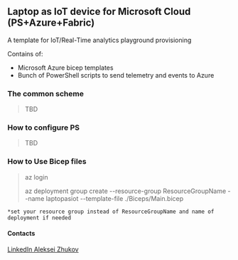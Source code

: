## Laptop as IoT device for Microsoft Cloud (PS+Azure+Fabric)

A template for IoT/Real-Time analytics playground provisioning

Contains of:
- Microsoft Azure bicep templates
- Bunch of PowerShell scripts to send telemetry and events to Azure

### The common scheme
> TBD

### How to configure PS
> TBD

### How to Use Bicep files
> az login
>
> az deployment group create --resource-group ResourceGroupName --name laptopasiot --template-file ./Biceps/Main.bicep

`*set your resource group instead of ResourceGroupName and name of deployment if needed`

#### Contacts
[LinkedIn Aleksei Zhukov](https://www.linkedin.com/in/alekseizhukov/)